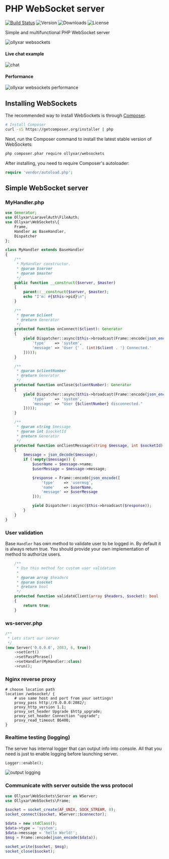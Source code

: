 # PHP WebSocket server

[![Build Status](https://travis-ci.org/ollyxar/websockets.svg?branch=master)](https://travis-ci.org/ollyxar/websockets)
![Version](https://poser.pugx.org/ollyxar/websockets/v/stable.svg)
![Downloads](https://poser.pugx.org/ollyxar/websockets/d/total.svg)
![License](https://poser.pugx.org/ollyxar/websockets/license.svg)

Simple and multifunctional PHP WebSocket server

![ollyxar websockets](https://ollyxar.com/img/blog/ows.png)

#### Live chat example

![chat](https://i.imgur.com/7M9LhTD.jpg)

#### Performance
![ollyxar websockets performance](https://ollyxar.com/img/blog/wss.png)

## Installing WebSockets

The recommended way to install WebSockets is through [Composer](http://getcomposer.org).

```bash
# Install Composer
curl -sS https://getcomposer.org/installer | php
```

Next, run the Composer command to install the latest stable version of WebSockets:

```bash
php composer.phar require ollyxar/websockets
```

After installing, you need to require Composer's autoloader:

```php
require 'vendor/autoload.php';
```

## Simple WebSocket server

### MyHandler.php

```php
use Generator;
use Ollyxar\LaravelAuth\FileAuth;
use Ollyxar\WebSockets\{
    Frame,
    Handler as BaseHandler,
    Dispatcher
};

class MyHandler extends BaseHandler
{
    /**
     * MyHandler constructor.
     * @param $server
     * @param $master
     */
    public function __construct($server, $master)
    {
        parent::__construct($server, $master);
        echo "I'm: #{$this->pid}\n";
    }

    /**
     * @param $client
     * @return Generator
     */
    protected function onConnect($client): Generator
    {
        yield Dispatcher::async($this->broadcast(Frame::encode(json_encode([
            'type'    => 'system',
            'message' => 'User {' . (int)$client . '} Connected.'
        ]))));
    }

    /**
     * @param $clientNumber
     * @return Generator
     */
    protected function onClose($clientNumber): Generator
    {
        yield Dispatcher::async($this->broadcast(Frame::encode(json_encode([
            'type'    => 'system',
            'message' => "User {$clientNumber} disconnected."
        ]))));
    }

    /**
     * @param string $message
     * @param int $socketId
     * @return Generator
     */
    protected function onClientMessage(string $message, int $socketId): Generator
    {
        $message = json_decode($message);
        if (!empty($message)) {
            $userName = $message->name;
            $userMessage = $message->message;

            $response = Frame::encode(json_encode([
                'type'    => 'usermsg',
                'name'    => $userName,
                'message' => $userMessage
            ]));

            yield Dispatcher::async($this->broadcast($response));
        }
    }
}
```

### User validation

Base `Handler` has own method to validate user to be logged in. By default it is always return true. You should provide your own implementation of method to authorize users.

```php
    /**
     * Use this method for custom user validation
     *
     * @param array $headers
     * @param $socket
     * @return bool
     */
    protected function validateClient(array $headers, $socket): bool
    {
        return true;
    }
```

### ws-server.php

```php
/**
 * Lets start our server
 */
(new Server('0.0.0.0', 2083, 6, true))
    ->setCert()
    ->setPassPhrase()
    ->setHandler(MyHandler::class)
    ->run();
```

### Nginx reverse proxy

```nginx
# choose location path
location /websocket/ {
    # use same host and port from your settings!
    proxy_pass http://0.0.0.0:2082/;
    proxy_http_version 1.1;
    proxy_set_header Upgrade $http_upgrade;
    proxy_set_header Connection "upgrade";
    proxy_read_timeout 86400;
}
```

### Realtime testing (logging)

The server has internal logger that can output info into console.
All that you need is just to enable logging before launching server.

```php
Logger::enable();
```

![output logging](https://i.imgur.com/HaukgbL.jpg)

### Communicate with server outside the wss protocol

```php
use Ollyxar\WebSockets\Server as WServer;
use Ollyxar\WebSockets\Frame;

$socket = socket_create(AF_UNIX, SOCK_STREAM, 0);
socket_connect($socket, WServer::$connector);

$data = new stdClass();
$data->type = 'system';
$data->message = 'hello World!';
$msg = Frame::encode(json_encode($data));

socket_write($socket, $msg);
socket_close($socket);
```

